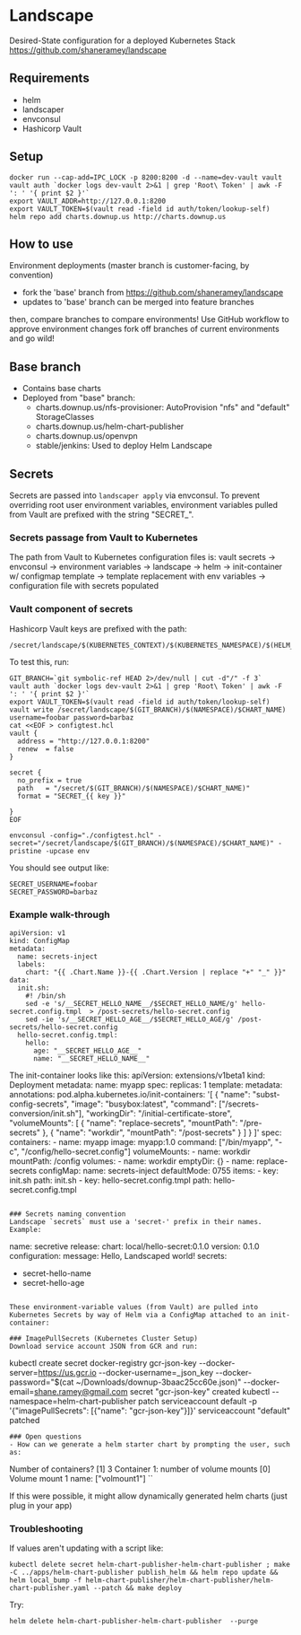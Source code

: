 # Landscape
Desired-State configuration for a deployed Kubernetes Stack
https://github.com/shaneramey/landscape

## Requirements
- helm
- landscaper
- envconsul
- Hashicorp Vault

## Setup
```
docker run --cap-add=IPC_LOCK -p 8200:8200 -d --name=dev-vault vault
vault auth `docker logs dev-vault 2>&1 | grep 'Root\ Token' | awk -F ': ' '{ print $2 }'`
export VAULT_ADDR=http://127.0.0.1:8200
export VAULT_TOKEN=$(vault read -field id auth/token/lookup-self)
helm repo add charts.downup.us http://charts.downup.us
```

## How to use
Environment deployments (master branch is customer-facing, by convention)
 - fork the 'base' branch from https://github.com/shaneramey/landscape
 - updates to 'base' branch can be merged into feature branches

then, compare branches to compare environments!
Use GitHub workflow to approve environment changes
fork off branches of current environments and go wild!

## Base branch
 - Contains base charts
 - Deployed from  "base" branch:
    - charts.downup.us/nfs-provisioner: AutoProvision "nfs" and "default" StorageClasses
    - charts.downup.us/helm-chart-publisher
    - charts.downup.us/openvpn
    - stable/jenkins: Used to deploy Helm Landscape

## Secrets
Secrets are passed into `landscaper apply` via envconsul. 
To prevent overriding root user environment variables, environment variables pulled from Vault are prefixed with the string "SECRET_".

### Secrets passage from Vault to Kubernetes
The path from Vault to Kubernetes configuration files is:
vault secrets
    -> envconsul
        -> environment variables
            -> landscape
                -> helm
		            -> init-container w/ configmap template
		                -> template replacement with env variables
		                    -> configuration file with secrets populated

### Vault component of secrets
Hashicorp Vault keys are prefixed with the path:
```
/secret/landscape/$(KUBERNETES_CONTEXT)/$(KUBERNETES_NAMESPACE)/$(HELM_CHARTNAME)/
```

To test this, run:
```
GIT_BRANCH=`git symbolic-ref HEAD 2>/dev/null | cut -d"/" -f 3`
vault auth `docker logs dev-vault 2>&1 | grep 'Root\ Token' | awk -F ': ' '{ print $2 }'`
export VAULT_TOKEN=$(vault read -field id auth/token/lookup-self)
vault write /secret/landscape/$(GIT_BRANCH)/$(NAMESPACE)/$CHART_NAME) username=foobar password=barbaz
cat <<EOF > configtest.hcl
vault {
  address = "http://127.0.0.1:8200"
  renew  = false
}

secret {
  no_prefix = true
  path   = "/secret/$(GIT_BRANCH)/$(NAMESPACE)/$CHART_NAME)"
  format = "SECRET_{{ key }}"

}
EOF

envconsul -config="./configtest.hcl" -secret="/secret/landscape/$(GIT_BRANCH)/$(NAMESPACE)/$CHART_NAME)" -pristine -upcase env
```

You should see output like:
```
SECRET_USERNAME=foobar
SECRET_PASSWORD=barbaz
```

### Example walk-through
```
apiVersion: v1
kind: ConfigMap
metadata:
  name: secrets-inject
  labels:
    chart: "{{ .Chart.Name }}-{{ .Chart.Version | replace "+" "_" }}"
data:
  init.sh:
    #! /bin/sh
    sed -e 's/__SECRET_HELLO_NAME__/$SECRET_HELLO_NAME/g' hello-secret.config.tmpl  > /post-secrets/hello-secret.config
    sed -ie 's/__SECRET_HELLO_AGE__/$SECRET_HELLO_AGE/g' /post-secrets/hello-secret.config
  hello-secret.config.tmpl:
    hello:
      age: "__SECRET_HELLO_AGE__"
      name: "__SECRET_HELLO_NAME__"
```

The init-container looks like this:
apiVersion: extensions/v1beta1
kind: Deployment
metadata:
  name: myapp
spec:
  replicas: 1
  template:
    metadata:
      annotations:
        pod.alpha.kubernetes.io/init-containers: '[
            {
                "name": "subst-config-secrets",
                "image": "busybox:latest",
                "command": ["/secrets-conversion/init.sh"],
                "workingDir": "/initial-certificate-store",
                "volumeMounts": [
                  {
                    "name": "replace-secrets",
                    "mountPath": "/pre-secrets"
                  },
                  {
                    "name": "workdir",
                    "mountPath": "/post-secrets"
                  }
                ]
            }
        ]'
    spec:
      containers:
      - name: myapp
        image: myapp:1.0
        command: ["/bin/myapp", "-c", "/config/hello-secret.config"]
        volumeMounts:
        - name: workdir
          mountPath: /config
      volumes:
        - name: workdir
          emptyDir: {}
        - name: replace-secrets
          configMap:
            name: secrets-inject
            defaultMode: 0755
            items:
            - key: init.sh
              path: init.sh
            - key: hello-secret.config.tmpl
              path: hello-secret.config.tmpl
```

### Secrets naming convention
Landscape `secrets` must use a 'secret-' prefix in their names. Example:
```
name: secretive
release:
  chart: local/hello-secret:0.1.0
  version: 0.1.0
configuration:
  message: Hello, Landscaped world!
secrets:
  - secret-hello-name
  - secret-hello-age
```

These environment-variable values (from Vault) are pulled into Kubernetes Secrets by way of Helm via a ConfigMap attached to an init-container:

### ImagePullSecrets (Kubernetes Cluster Setup)
Download service account JSON from GCR and run:
```
kubectl create secret docker-registry gcr-json-key --docker-server=https://us.gcr.io --docker-username=_json_key --docker-password="$(cat ~/Downloads/downup-3baac25cc60e.json)" --docker-email=shane.ramey@gmail.com
secret "gcr-json-key" created
kubectl --namespace=helm-chart-publisher patch serviceaccount default -p '{"imagePullSecrets": [{"name": "gcr-json-key"}]}'
serviceaccount "default" patched
```
### Open questions
- How can we generate a helm starter chart by prompting the user, such as:
```
Number of containers? [1] 3
  Container 1: number of volume mounts [0]
    Volume mount 1 name: ["volmount1"]
``

If this were possible, it might allow dynamically generated helm charts (just plug in your app)

### Troubleshooting
If values aren't updating with a script like:
```
kubectl delete secret helm-chart-publisher-helm-chart-publisher ; make -C ../apps/helm-chart-publisher publish_helm && helm repo update && helm local_bump -f helm-chart-publisher/helm-chart-publisher/helm-chart-publisher.yaml --patch && make deploy
```
Try:
```
helm delete helm-chart-publisher-helm-chart-publisher  --purge
```
